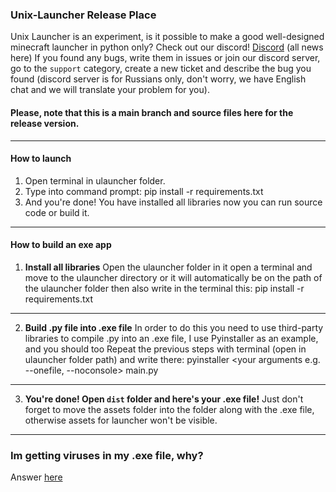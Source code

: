 ### Unix-Launcher Release Place
Unix Launcher is an experiment, is it possible to make a good well-designed minecraft launcher in python only?
Check out our discord! [Discord](https://discord.gg/BVpWyqr8E3) (all news here)
If you found any bugs, write them in issues or join our discord server, go to the `support` category, create a new ticket and describe the bug you found (discord server is for Russians only, don't worry, we have English chat and we will translate your problem for you).
#### Please, note that this is a **main** branch and source files here for the **release version**.
---
#### How to launch
1. Open terminal in ulauncher folder.
2. Type into command prompt: pip install -r requirements.txt
3. And you're done! You have installed all libraries now you can run source code or build it.
---
#### How to build an exe app
1. **Install all libraries**
Open the ulauncher folder in it open a terminal and move to the ulauncher directory or it will automatically be on the path of the ulauncher folder then also write in the terminal this: pip install -r requirements.txt
---
2. **Build .py file into .exe file**
In order to do this you need to use third-party libraries to compile .py into an .exe file, I use Pyinstaller as an example, and you should too
Repeat the previous steps with terminal (open in ulauncher folder path) and write there: pyinstaller <your arguments e.g. --onefile, --noconsole> main.py
---
3. **You're done! Open `dist` folder and here's your .exe file!**
Just don't forget to move the assets folder into the folder along with the .exe file, otherwise assets for launcher won't be visible.
---
### Im getting viruses in my .exe file, why?
Answer [here](VirusesExplaination.md)
  
